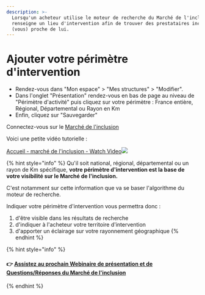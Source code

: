 ```yaml
---
description: >-
  Lorsqu'un acheteur utilise le moteur de recherche du Marché de l'inclusion, il
  renseigne un lieu d'intervention afin de trouver des prestataires inclusifs
  (vous) proche de lui.
---
```


# Ajouter votre périmètre d'intervention

* Rendez-vous dans "Mon espace" &gt; "Mes structures" &gt; "Modifier".
* Dans l'onglet "Présentation" rendez-vous en bas de page au niveau de "Périmètre d'activité" puis cliquez sur votre périmètre : France entière, Régional, Départemental ou Rayon en Km
* Enfin, cliquez sur "Sauvegarder"

Connectez-vous sur le [Marché de l'inclusion](https://lemarche.inclusion.beta.gouv.fr/)

Voici une petite vidéo tutorielle :

[Accueil - marché de l'inclusion - Watch Video![](https://cdn.loom.com/sessions/thumbnails/5e7c262dbaa148a996fe27512d5f297f-with-play.gif)](https://www.loom.com/share/5e7c262dbaa148a996fe27512d5f297f)

{% hint style="info" %}
Qu'il soit national, régional, départemental ou un rayon de Km spécifique, **votre périmètre d'intervention est la base de votre visibilité sur le Marché de l'inclusion.** 

C'est notamment sur cette information que va se baser l'algorithme du moteur de recherche.

Indiquer votre périmètre d'intervention vous permettra donc :

1. d'être visible dans les résultats de recherche
2. d'indiquer à l'acheteur votre territoire d'intervention
3. d'apporter un éclairage sur votre rayonnement géographique
{% endhint %}

{% hint style="info" %}
#### **👉** [Assistez au prochain Webinaire de présentation et de Questions/Réponses du Marché de l'inclusion](../../rendez-vous-webinaires/le-marche-de-linclusion.md#assistez-au-prochain-webinaire-de-presentation-de-loutil)
{% endhint %}


